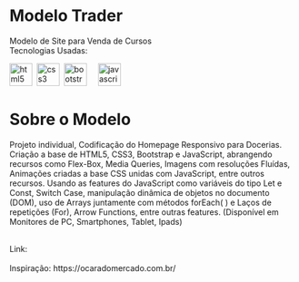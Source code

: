 # Modelo Trader
 Modelo de Site para Venda de Cursos <br>
 Tecnologias Usadas: <br>

<div>
  <img src="https://cdn.jsdelivr.net/gh/devicons/devicon/icons/html5/html5-original.svg" height="40" alt="html5 logo"  />
  <img />
  <img src="https://cdn.jsdelivr.net/gh/devicons/devicon/icons/css3/css3-original.svg" height="40" alt="css3 logo"  />
  <img />
  <img src="https://cdn.jsdelivr.net/gh/devicons/devicon/icons/bootstrap/bootstrap-original.svg" height="40" alt="bootstrap logo"  />
  <img width="12" />
  <img src="https://cdn.jsdelivr.net/gh/devicons/devicon/icons/javascript/javascript-original.svg" height="40" alt="javascript logo"  />
</div>

# Sobre o Modelo
Projeto individual, Codificação do Homepage Responsivo para Docerias. Criação a base de HTML5, CSS3, Bootstrap e JavaScript, abrangendo recursos como Flex-Box, Media Queries, Imagens com resoluções Fluídas, Animações criadas a base CSS unidas com JavaScript, entre outros recursos. Usando as features do JavaScript como variáveis do tipo Let e Const, Switch Case, manipulação dinâmica de objetos no documento (DOM), uso de Arrays juntamente com métodos forEach( ) e Laços de repetições (For), Arrow Functions, entre outras features. (Disponível em Monitores de PC, Smartphones, Tablet, Ipads)

<br>
Link: 
<br>
<br>
Inspiração: https://ocaradomercado.com.br/
